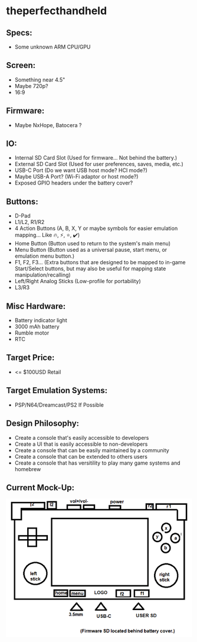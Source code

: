 # theperfecthandheld

## Specs:
* Some unknown ARM CPU/GPU

## Screen:
* Something near 4.5"
* Maybe 720p?
* 16:9

## Firmware:
* Maybe NxHope, Batocera ?

## IO:
* Internal SD Card Slot (Used for firmware... Not behind the battery.)
* External SD Card Slot (Used for user preferences, saves, media, etc.)
* USB-C Port (Do we want USB host mode? HCI mode?)
* Maybe USB-A Port? (Wi-Fi adaptor or host mode?)
* Exposed GPIO headers under the battery cover?

## Buttons:
* D-Pad
* L1/L2, R1/R2
* 4 Action Buttons (A, B, X, Y or maybe symbols for easier emulation mapping... Like 🔥, ⚡, ⭐, ✔️)
* Home Button (Button used to return to the system's main menu)
* Menu Button (Button used as a universal pause, start menu, or emulation menu button.)
* F1, F2, F3... (Extra buttons that are designed to be mapped to in-game Start/Select buttons, but may also be useful for mapping state manipulation/recalling)
* Left/Right Analog Sticks (Low-profile for portability)
* L3/R3

## Misc Hardware:
* Battery indicator light
* 3000 mAh battery
* Rumble motor
* RTC

## Target Price:
* <= $100USD Retail

## Target Emulation Systems:
* PSP/N64/Dreamcast/PS2 If Possible

## Design Philosophy:
* Create a console that's easily accessible to developers
* Create a UI that is easily accessible to non-developers
* Create a console that can be easily maintained by a community
* Create a console that can be extended to others users
* Create a console that has versitility to play many game systems and homebrew

## Current Mock-Up:

![Current Render](/Mock-Ups/CURRENT.png)
